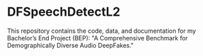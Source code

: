 # DFSpeechDetectL2
This repository contains the code, data, and documentation for my Bachelor’s End Project (BEP): "A Comprehensive Benchmark for Demographically Diverse Audio DeepFakes."
